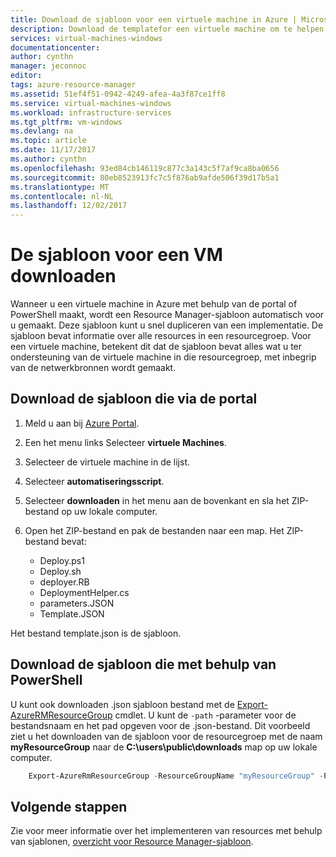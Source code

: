 ```yaml
---
title: Download de sjabloon voor een virtuele machine in Azure | Microsoft Docs
description: Download de templatefor een virtuele machine om te helpen bij het automatiseren van implementaties in het Resource Manager-implementatiemodel
services: virtual-machines-windows
documentationcenter: 
author: cynthn
manager: jeconnoc
editor: 
tags: azure-resource-manager
ms.assetid: 51ef4f51-0942-4249-afea-4a3f87ce1ff8
ms.service: virtual-machines-windows
ms.workload: infrastructure-services
ms.tgt_pltfrm: vm-windows
ms.devlang: na
ms.topic: article
ms.date: 11/17/2017
ms.author: cynthn
ms.openlocfilehash: 93ed84cb146119c877c3a143c5f7af9ca8ba0656
ms.sourcegitcommit: 80eb8523913fc7c5f876ab9afde506f39d17b5a1
ms.translationtype: MT
ms.contentlocale: nl-NL
ms.lasthandoff: 12/02/2017
---
```

# <a name="download-the-template-for-a-vm"></a>De sjabloon voor een VM downloaden
Wanneer u een virtuele machine in Azure met behulp van de portal of PowerShell maakt, wordt een Resource Manager-sjabloon automatisch voor u gemaakt. Deze sjabloon kunt u snel dupliceren van een implementatie. De sjabloon bevat informatie over alle resources in een resourcegroep. Voor een virtuele machine, betekent dit dat de sjabloon bevat alles wat u ter ondersteuning van de virtuele machine in die resourcegroep, met inbegrip van de netwerkbronnen wordt gemaakt.

## <a name="download-the-template-using-the-portal"></a>Download de sjabloon die via de portal
1. Meld u aan bij [Azure Portal](https://portal.azure.com/).
2. Een het menu links Selecteer **virtuele Machines**.
3. Selecteer de virtuele machine in de lijst.
4. Selecteer **automatiseringsscript**.
5. Selecteer **downloaden** in het menu aan de bovenkant en sla het ZIP-bestand op uw lokale computer.
6. Open het ZIP-bestand en pak de bestanden naar een map. Het ZIP-bestand bevat:
   
   * Deploy.ps1
   * Deploy.sh 
   * deployer.RB
   * DeploymentHelper.cs
   * parameters.JSON
   * Template.JSON

Het bestand template.json is de sjabloon.

## <a name="download-the-template-using-powershell"></a>Download de sjabloon die met behulp van PowerShell
U kunt ook downloaden .json sjabloon bestand met de [Export-AzureRMResourceGroup](https://msdn.microsoft.com/library/mt715427.aspx) cmdlet. U kunt de `-path` -parameter voor de bestandsnaam en het pad opgeven voor de .json-bestand. Dit voorbeeld ziet u het downloaden van de sjabloon voor de resourcegroep met de naam **myResourceGroup** naar de **C:\users\public\downloads** map op uw lokale computer.

```powershell
    Export-AzureRmResourceGroup -ResourceGroupName "myResourceGroup" -Path "C:\users\public\downloads"
```

## <a name="next-steps"></a>Volgende stappen
Zie voor meer informatie over het implementeren van resources met behulp van sjablonen, [overzicht voor Resource Manager-sjabloon](../../azure-resource-manager/resource-manager-template-walkthrough.md).

